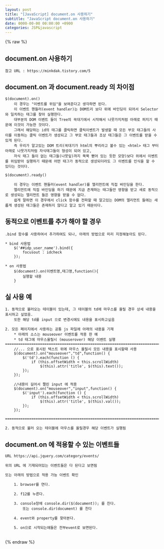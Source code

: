 ```yaml
---  
layout: post  
title: "[JavaScript] document.on 사용하기"  
subtitle: "JavaScript document.on 사용하기"  
date: 0000-00-00 00:00:00 +0900  
categories: JSP&javascript  
---  
```

{% raw %}  
## document.on 사용하기  
  
	참고 URL : https://minkdak.tistory.com/5  
  
## document.on 과 document.ready 의 차이점  
  
	$(document).on()  
		이 경우는 "이벤트를 위임"을 보여준다고 생각하면 된다.  
		이 이벤트 핸들러(event handler)는 DOM트리 보다 위에 바인딩이 되어서 Selector와 일치하는 태그를 찾아 실행한다.  
		대부분의 DOM 이벤트 들이 Tree의 꼭대기에서 시작해서 나뭇가지처럼 아래로 퍼지기 때문에 이것이 가능한 것이다.  
		그래서 해당하는 id의 태그를 클릭하면 클릭이벤트가 발생할 때 모든 부모 태그들의 사이를 이동하는 클릭 이벤트가 생성되고 그 부모 태그들과 조상 태그들은 그 이벤트를 받을 수 있게 된다.  
		즉 우리가 알고있는 DOM 트리(꼭대기가 html의 뿌리라고 볼수 있는 <html> 태그 부터 아래로 나뭇가지처럼 자식태그들이 형성이 되어 있고,  
		자식 태그 들이 없는 태그들(나뭇잎)까지 쭉쭉 뻗어 있는 듯한 모양)보다 위에서 이벤트를 위임받아 실행하기 때문에 어떤 태그가 동적으로 생성되더라도 그 이벤트를 인식을 할 수 있다는 것이다.  
  
	$(document).ready()  
  
		이 경우는 이벤트 핸들러(event handler)를 엘리먼트에 직접 바인딩을 한다.  
		엘리먼트에 직접 바인딩을 하기 때문에 지금 존재하는 태그들만 영향을 받고 새로 동적으로 생성되는 엘리먼트 들은 영향을 받을 수 없다.  
		쉽게 말하면 이 경우에서 click 함수를 전파할 때 알고있는 DOM의 엘리먼트 들에는 새롭게 생성된 태그들은 존재하지 않다고 알고 있기 때문이다.  
  
## 동적으로 이벤트를 추가 해야 할 경우  
  
	.bind 함수를 사용하여서 추가하여도 되나, 아래의 방법으로 미리 지정해놓아도 된다.  
  
	* bind 사용법  
		$('##idp_user_name').bind({  
			focusout : idcheck  
		});  
  
	* on 사용법  
		$(document).on(이벤트명,태그명,function(){  
			실행할 내용  
		}  
  
## 실 사용 예  
  
	1. 동적으로 불러오는 테이블이 있는데, 그 테이블의 td에 마우스를 올릴 경우 상세 내용을 표시하고 싶었음.  
		또한 해당 td를 input 으로 변경시에도 내용을 표시하고싶음  
  
	2. 모든 페이지에서 사용하는 공통 js 파일에 아래의 내용을 기재  
		* 아래의 소스는 mouseover 이벤트를 적용 한 예  
		* td 태그에 마우스올릴시 (mouserover) 해당 이벤트 실행  
	=================================================================================================================  
		//... 으로 표시된 텍스트 위에 마우스 올릴시 모든 내용을 표시할때 사용  
		$(document).on("mouseover","td",function() {  
			$('td').each(function () {  
				if (this.offsetWidth < this.scrollWidth)  
					$(this).attr('title', $(this).text());  
			});  
		});  
  
		//내용이 길어서 짤린 input 에 적용  
	    $(document).on("mouseover","input",function() {  
            $('input').each(function () {  
                if (this.offsetWidth < this.scrollWidth)  
                    $(this).attr('title', $(this).val());  
            });  
        });  
  
	=================================================================================================================  
  
	2. 동적으로 불러 오는 테이블에 마우스를 올릴경우 해당 이벤트가 실행됨  
  
## document.on 에 적용할 수 있는 이벤트들  
	URL https://api.jquery.com/category/events/  
  
	위의 URL 에 기재되어있는 이벤트들은 다 된다고 보면됨  
  
	또는 아래의 방법으로 적용 가능 이벤트 확인  
  
		1. browser를 연다.  
  
		2. f12를 누른다.  
  
		3. console창에 console.dir($(document)); 를 친다.  
			또는 console.dir(document) 를 친다  
  
		4. event와 property를 찾아본다.  
  
		5. on으로 시작되는애들은 전부event로 보면된다.  
  
                                                                                                                                                                                                                                                                                                                                                                                                                                                                                                                                                                                                                                                                                                                                                                                                                                                                                                                                                                                                                                                                                                                                                                                                                                                                                                                                                                                                                                         
{% endraw %}